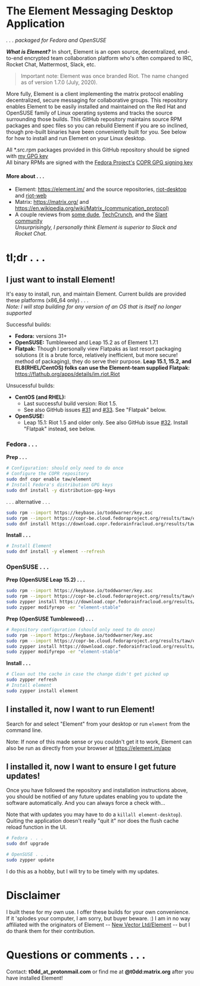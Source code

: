 # The Element Messaging Desktop Application

_.&nbsp;.&nbsp;.&nbsp;packaged for Fedora and OpenSUSE_


_**What is Element?**_ In short, Element is an open source, decentralized, end-to-end encrypted team collaboration platform who's often compared to IRC, Rocket Chat, Mattermost, Slack, etc.

> Important note: Element was once branded Riot. The name changed as of version 1.7.0 (July, 2020).

More fully, Element is a client implementing the matrix protocol enabling decentralized, secure messaging for collaborative groups. This repository enables Element to be easily installed and maintained on the Red Hat and OpenSUSE family of Linux operating systems and tracks the source surrounding those builds. This GitHub repository maintains source RPM packages and spec files so you can rebuild Element if you are so inclined, though pre-built binaries have been conveniently built for you. See below for how to install and run Element on your Linux desktop.

All \*.src.rpm packages provided in this GitHub repository should be signed with [my GPG key](https://keybase.io/toddwarner/key.asc)<br />All binary RPMs are signed with the [Fedora Project's](https://fedoraproject.org/) [COPR GPG signing key](https://copr-be.cloud.fedoraproject.org/results/taw/element/pubkey.gpg)

#### More about&nbsp;.&nbsp;.&nbsp;.

* Element: <https://element.im/> and the source repositories, [riot-desktop](https://github.com/vector-im/riot-desktop) and [riot-web](https://github.com/vector-im/riot-web)
* Matrix: <https://matrix.org/> and <https://en.wikipedia.org/wiki/Matrix_(communication_protocol)>
* A couple reviews from [some dude](http://www.1500wordmtu.com/2016/slack-no-more-why-you-should-use-riotim-and-matrixorg), [TechCrunch](https://techcrunch.com/2016/09/19/riot-wants-to-be-like-slack-but-with-the-flexibility-of-an-underlying-open-source-platform/), and the [Slant community](https://www.slant.co/options/12764/~matrix-review)<br />_Unsurprisingly, I personally think Element is superior to Slack and Rocket Chat._

# tl;dr&nbsp;.&nbsp;.&nbsp;.

## I just want to install Element!

It's easy to install, run, and maintain Element. Current builds are provided these platforms (x86\_64 only)&nbsp;.&nbsp;.&nbsp;.  
_Note: I will stop building for any version of an OS that is itself no longer supported_

Successful builds:
* **Fedora:** versions 31+
* **OpenSUSE:** Tumbleweed and Leap 15.2 as of Element 1.7.1
* **Flatpak:** Though I personally view Flatpaks as last resort packaging solutions (it is a brute force, relatively inefficient, but more secure! method of packaging), they do serve their purpose. **Leap 15.1, 15.2, and EL8(RHEL/CentOS) folks can use the Element-team supplied Flatpak:** <https://flathub.org/apps/details/im.riot.Riot>

Unsucessful builds:
* **CentOS (and RHEL):**
  - Last successful build version: Riot 1.5.
  - See also GitHub issues [#31](https://github.com/taw00/riot-rpm/issues/31) and [#33](https://github.com/taw00/riot-rpm/issues/33). See "Flatpak" below.
* **OpenSUSE:**
  - Leap 15.1: Riot 1.5 and older only. See also GitHub issue [#32](https://github.com/taw00/riot-rpm/issues/32). Install "Flatpak" instead, see below.

### Fedora&nbsp;.&nbsp;.&nbsp;.

**Prep&nbsp;.&nbsp;.&nbsp;.**
```bash
# Configuration: should only need to do once
# Configure the COPR repository
sudo dnf copr enable taw/element
# Install Fedora's distribution GPG keys
sudo dnf install -y distribution-gpg-keys
```
.&nbsp;.&nbsp;.&nbsp;alternative&nbsp;.&nbsp;.&nbsp;.
```bash
sudo rpm --import https://keybase.io/toddwarner/key.asc
sudo rpm --import https://copr-be.cloud.fedoraproject.org/results/taw/element/pubkey.gpg
sudo dnf install https://download.copr.fedorainfracloud.org/results/taw/element/fedora-32-x86_64/01558173-toddpkgs-element-repo/toddpkgs-element-repo-1.7-1.fc32.taw.noarch.rpm
```

**Install&nbsp;.&nbsp;.&nbsp;.**
```bash
# Install Element
sudo dnf install -y element --refresh
```

### OpenSUSE&nbsp;.&nbsp;.&nbsp;.

**Prep (OpenSUSE Leap 15.2)&nbsp;.&nbsp;.&nbsp;.**
```bash
sudo rpm --import https://keybase.io/toddwarner/key.asc
sudo rpm --import https://copr-be.cloud.fedoraproject.org/results/taw/element/pubkey.gpg
sudo zypper install https://download.copr.fedorainfracloud.org/results/taw/element/opensuse-leap-15.2-x86_64/01558173-toddpkgs-element-repo/toddpkgs-element-repo-1.7-1.suse.lp152.taw.noarch.rpm
sudo zypper modifyrepo -er "element-stable"
```

**Prep (OpenSUSE Tumbleweed)&nbsp;.&nbsp;.&nbsp;.**
```bash
# Repository configuration (should only need to do once)
sudo rpm --import https://keybase.io/toddwarner/key.asc
sudo rpm --import https://copr-be.cloud.fedoraproject.org/results/taw/element/pubkey.gpg
sudo zypper install https://download.copr.fedorainfracloud.org/results/taw/element/opensuse-tumbleweed-x86_64/01558173-toddpkgs-element-repo/toddpkgs-element-repo-1.7-1.suse.tw.taw.noarch.rpm
sudo zypper modifyrepo -er "element-stable"
```

**Install&nbsp;.&nbsp;.&nbsp;.**
```bash
# Clean out the cache in case the change didn't get picked up
sudo zypper refresh
# Install element
sudo zypper install element
```

## I installed it, now I want to run Element!

Search for and select "Element" from your desktop or run `element` from the command line.

Note: If none of this made sense or you couldn't get it to work, Element can also be run as directly from your browser at <https://element.im/app>

## I installed it, now I want to ensure I get future updates!

Once you have followed the repository and installation instructions above, you should be notified of any future updates enabling you to update the software automatically. And you can always force a check with...

Note that with updates you may have to do a `killall element-desktop`). Quiting the application doesn't really "quit it" nor does the flush cache reload function in the UI.

```bash
# Fedora . . .
sudo dnf upgrade
```

```bash
# OpenSUSE . . .
sudo zypper update
```

I do this as a hobby, but I will try to be timely with my updates.

<!--
## I live on the edge! Do you have test packages available?

Yes!

1. Follow the steps described above to install the repository configure file.  
   _You will have to refresh it if you have done this before today._
2. Disable the stable repository and enable the testing repository...
```
# Fedora and RHEL/CentOS only
sudo dnf config-manager - - set-disabled element-stable
sudo dnf config-manager - - set-enabled riot-testing
sudo dnf list - - refresh |grep element
```
-->


# Disclaimer

I built these for my own use. I offer these builds for your own convenience. If it 'splodes your computer, I am sorry, but buyer beware. :) I am in no way affiliated with the originators of Element -- [New Vector Ltd/Element](https://element.im/) -- but I do thank them for their contribution.

# Questions or comments&nbsp;.&nbsp;.&nbsp;.

Contact: **t0dd_at_protonmail.com** or find me at **@t0dd:matrix.org** after you have installed Element!

